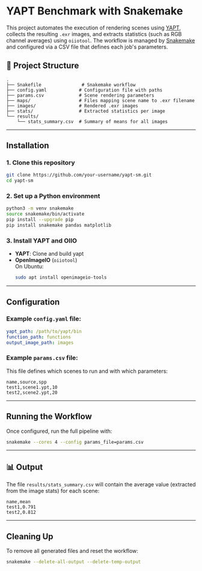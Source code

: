 
# YAPT Benchmark with Snakemake

This project automates the execution of rendering scenes using [YAPT](https://github.com/...), collects the resulting `.exr` images, and extracts statistics (such as RGB channel averages) using `oiiotool`. The workflow is managed by [Snakemake](https://snakemake.readthedocs.io) and configured via a CSV file that defines each job's parameters.

## 📁 Project Structure

```
.
├── Snakefile               # Snakemake workflow
├── config.yaml            # Configuration file with paths
├── params.csv             # Scene rendering parameters
├── maps/                  # Files mapping scene name to .exr filename
├── images/                # Rendered .exr images
├── stats/                 # Extracted statistics per image
└── results/
    └── stats_summary.csv  # Summary of means for all images
```

---

## Installation

### 1. Clone this repository
```bash
git clone https://github.com/your-username/yapt-sm.git
cd yapt-sm
```

### 2. Set up a Python environment

```bash
python3 -m venv snakemake
source snakemake/bin/activate
pip install --upgrade pip
pip install snakemake pandas matplotlib
```

### 3. Install YAPT and OIIO

- **YAPT**: Clone and build yapt
- **OpenImageIO** (`oiiotool`)  
  On Ubuntu:
  ```bash
  sudo apt install openimageio-tools
  ```

---

## Configuration

### Example `config.yaml` file:
```yaml
yapt_path: /path/to/yapt/bin
function_path: functions
output_image_path: images
```

### Example `params.csv` file:

This file defines which scenes to run and with which parameters:

```csv
name,source,spp
test1,scene1.ypt,10
test2,scene2.ypt,20
```

---

## Running the Workflow

Once configured, run the full pipeline with:

```bash
snakemake --cores 4 --config params_file=params.csv
```

---

## 📊 Output

The file `results/stats_summary.csv` will contain the average value (extracted from the image stats) for each scene:

```csv
name,mean
test1,0.791
test2,0.812
```

---

## Cleaning Up

To remove all generated files and reset the workflow:

```bash
snakemake --delete-all-output --delete-temp-output
```
